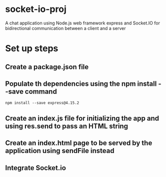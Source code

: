 # socket-io-proj
A chat application using Node.js web framework express and Socket.IO for bidirectional communication between a client and a server

# Set up steps
## Create a package.json file
## Populate th dependencies using the npm install --save command
    npm install --save express@4.15.2
## Create an index.js file for initializing the app and using res.send to pass an HTML string
## Create an index.html page to be served by the application using sendFile instead
## Integrate Socket.io


